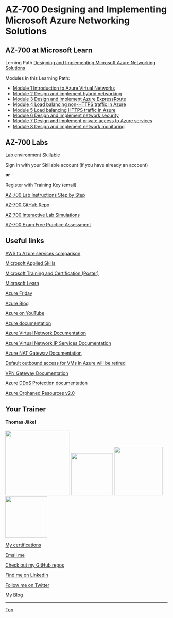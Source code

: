 [LP1]: https://learn.microsoft.com/en-us/training/paths/design-implement-microsoft-azure-networking-solutions-az-700/
[Mod1]: https://learn.microsoft.com/en-us/training/modules/introduction-to-azure-virtual-networks/
[Mod2]: https://learn.microsoft.com/en-us/training/modules/design-implement-hybrid-networking/
[Mod3]: https://learn.microsoft.com/en-us/training/modules/design-implement-azure-expressroute/
[Mod4]: https://learn.microsoft.com/en-us/training/modules/load-balancing-non-https-traffic-azure/
[Mod5]: https://learn.microsoft.com/en-us/training/modules/load-balancing-https-traffic-azure/
[Mod6]: https://learn.microsoft.com/en-us/training/modules/design-implement-network-security-monitoring/
[Mod7]: https://learn.microsoft.com/en-us/training/modules/design-implement-private-access-to-azure-services/
[Mod8]: https://learn.microsoft.com/en-us/training/modules/design-implement-network-monitoring/


# AZ-700 Designing and Implementing Microsoft Azure Networking Solutions




## AZ-700 at Microsoft Learn

Lerning Path [Designing and Implementing Microsoft Azure Networking Solutions][LP1]

Modules in this Learning Path:
- [Module 1 Introduction to Azure Virtual Networks][Mod1]
- [Module 2 Design and implement hybrid networking][Mod2]
- [Module 3 Design and implement Azure ExpressRoute][Mod3]
- [Module 4 Load balancing non-HTTPS traffic in Azure][Mod4]
- [Module 5 Load balancing HTTPS traffic in Azure][Mod5]
- [Module 6 Design and implement network security][Mod6]
- [Module 7 Design and implement private access to Azure services][Mod7]
- [Module 8 Design and implement network monitoring][Mod8]



## AZ-700 Labs

[Lab environment Skillable](https://brainymotion.learnondemand.net) 

Sign in with your Skillable account (if you have already an account)

**or**

Register with Training Key (email)


[AZ-700 Lab Instructions Step by Step](https://microsoftlearning.github.io/AZ-700-Designing-and-Implementing-Microsoft-Azure-Networking-Solutions/)

[AZ-700 GitHub Repo](https://github.com/MicrosoftLearning/AZ-700-Designing-and-Implementing-Microsoft-Azure-Networking-Solutions)

[AZ-700 Interactive Lab Simulations](https://mslabs.cloudguides.com/guides/AZ-700%20Lab%20Simulations%20-%20Designing%20and%20implementing%20Microsoft%20Azure%20networking%20solutions)

[AZ-700 Exam Free Practice Assessment](https://learn.microsoft.com/credentials/certifications/exams/az-700/practice/assessment?assessment-type=practice&assessmentId=70)



## Useful links

[AWS to Azure services comparison](https://learn.microsoft.com/en-us/azure/architecture/aws-professional/services)

[Microsoft Applied Skills](https://github.com/www42/apl)

[Microsoft Training and Certification (Poster)](https://aka.ms/traincertposter)

[Microsoft Learn](https://docs.microsoft.com/en-us/learn/)

[Azure Friday](https://docs.microsoft.com/en-us/shows/azure-friday/)

[Azure Blog](https://azure.microsoft.com/en-us/blog/)

[Azure on YouTube](https://www.youtube.com/c/MicrosoftAzure)

[Azure documentation](https://docs.microsoft.com/en-us/azure/)

[Azure Virtual Network Documentation](https://learn.microsoft.com/en-us/azure/virtual-network/)

[Azure Virtual Network IP Services Documentation](https://learn.microsoft.com/en-us/azure/virtual-network/ip-services/)

[Azure NAT Gateway Documentation](https://learn.microsoft.com/en-us/azure/nat-gateway/)

[Default outbound access for VMs in Azure will be retired](https://azure.microsoft.com/en-us/updates/default-outbound-access-for-vms-in-azure-will-be-retired-transition-to-a-new-method-of-internet-access/)

[VPN Gateway Documentation](https://learn.microsoft.com/en-us/azure/vpn-gateway/)

[Azure DDoS Protection documentation](https://learn.microsoft.com/en-us/azure/ddos-protection/)

[Azure Orphaned Resources v2.0](https://github.com/dolevshor/azure-orphan-resources)





##  Your Trainer
#### Thomas Jäkel

<img src="https://download69118.blob.core.windows.net/anon/Profilbild.jpg" width="200"/>
<a href="https://www.credly.com/badges/45225cf5-ede7-45d2-8ac6-b5a22315679c/public_url"><img src="https://download69118.blob.core.windows.net/anon/microsoft-certified-trainer-2023-2024.png" width="130"/></a>
<a href="https://www.credly.com/badges/fc4737d8-923a-4d37-8f1a-497c08a7c1ff/public_url"><img src="https://download69118.blob.core.windows.net/anon/AAI-badge.png" width="150"/></a>
<a href="https://www.credly.com/badges/a8dcac54-6f2e-4787-9a75-dfa154355b49/public_url"><img src="https://download69118.blob.core.windows.net/anon/instructor-recognition-750-students-reached.png" width="130"/></a>

[My certifications](https://www.credly.com/users/thomas-jakel)

[Email me](mailto:thomas.jaekel@brainymotion.de?subject=AZ-700)

[Check out my GitHub repos](https://github.com/www42)

[Find me on LinkedIn](https://linkedin.com/in/tjkkll)

[Follow me on Twitter](https://twitter.com/tjkkll)

[My Blog](https://blog.az.training)


---

[Top](#az-700-designing-and-implementing-microsoft-azure-networking-solutions)